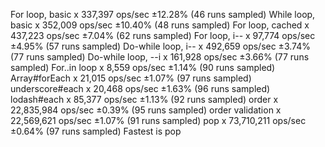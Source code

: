 For loop, basic x 337,397 ops/sec ±12.28% (46 runs sampled)
While loop, basic x 352,009 ops/sec ±10.40% (48 runs sampled)
For loop, cached x 437,223 ops/sec ±7.04% (62 runs sampled)
For loop, i-- x 97,774 ops/sec ±4.95% (57 runs sampled)
Do-while loop, i-- x 492,659 ops/sec ±3.74% (77 runs sampled)
Do-while loop, --i x 161,928 ops/sec ±3.66% (77 runs sampled)
For..in loop x 8,559 ops/sec ±1.14% (90 runs sampled)
Array#forEach x 21,015 ops/sec ±1.07% (97 runs sampled)
underscore#each x 20,468 ops/sec ±1.63% (96 runs sampled)
lodash#each x 85,377 ops/sec ±1.13% (92 runs sampled)
order x 22,835,984 ops/sec ±0.39% (95 runs sampled)
order validation x 22,569,621 ops/sec ±1.07% (91 runs sampled)
pop x 73,710,211 ops/sec ±0.64% (97 runs sampled)
Fastest is pop
